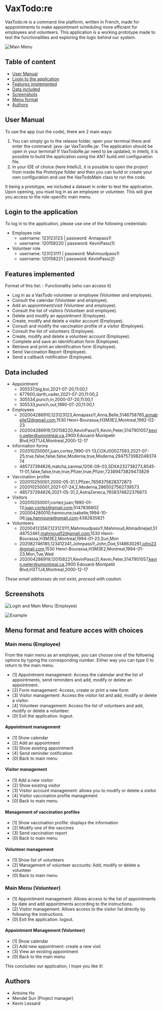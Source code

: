 # VaxTodo:re

VaxTodo:re is a command line platform, written in French, made for apppointments to make appointment scheduling more efficient for employees and volunteers.
This application is a working prototype made to test the functionalities and exploring the logic behind our system.

![Main Menu](mainMenu.png)

## Table of content

- [User Manual](#user-manual)
- [Login to the application](#login-to-the-application)
- [Features implemented](#features-implemented)
- [Data included](#data-included)
- [Screenshots](#screenshots)
- [Menu format](#menu-format-and-feature-acces-with-choices)
- [Authors](#authors)

## User Manual

To use the app (run the code), there are 2 main ways:
1. You can simply go to the release folder, open your terminal there and enter the command:
   java -jar VaxToroRe.jar. The application should be open in your terminal! If VaxTodoRe.jar
   need to be updated, in intellij, it is possible to build the application using the ANT build.xml configuration file.
2. In your IDE of choice (here IntelliJ), it is possible to open the project from inside the *Prototype* folder and
   then you can build or create your own configuration and use the VaxTodoMain class to
   run the code.

It being a prototype, we included a dataset in order to test the application.
Upon opening, you must log in as an employee or volunteer. This will give you access
to the role-specific main menu.

## Login to the application

To log in to the application, please use one of the following credentials:

- Employee role
  - username: 123123123 | password: Annapass1!
  - username: 120158220 | password: KevinPass(1)
- Volunteer role
  - username: 123123111 | password: Mahmoudpass1!
  - username: 120158221 | password: KevinPass(2)

## Features implemented

Format of this list: - Functionality (who can access it)

- Log in as a VaxTodo volunteer or employee (Volunteer and employee).
- Consult the calendar (Volunteer and employee).
- Add an appointment/visit (Volunteer and employee).
- Consult the list of visitors (Volunteer and employee).
- Delete and modify an appointment (Employee).
- Create, modify and delete a visitor account (Employee).
- Consult and modify the vaccination profile of a visitor (Employee).
- Consult the list of volunteers (Employee).
- Create, modify and delete a volunteer account (Employee).
- Complete and save an identification form (Employee).
- Retrieve and print an identification form (Employee).
- Send Vaccination Report (Employee).
- Send a callback notification (Employee).

## Data included

- Appointment
  - 305537,big,boi,2021-07-20,11:00,1
  - 877900,darth,vader,2021-07-20,11:00,2
  - 305534,punch,in,2000-07-20,11:00,1
  - 305533,punch,out,1990-07-20,11:00,1
- Employees
  - 202004286910,123123123,Annapass1!,Anna,Belle,5146758765,annabelle12@gmail.com,1530 Henri-Bourassa,H3M3E2,Montreal,1992-02-23
  - 202004286919,120158220,KevinPass(1),Kevin,Peter,5147901057,kevin.peter@umontreal.ca,2900 Edouard-Montpetit Blvd,H3T1J4,Montreal,2000-12-17
- Information forms
  - 202010250001,juan,cortez,1990-01-13,COXJ00027593,2021-07-25,true,false,false,false,Moderna,true,Moderna,294757398204837474
  - 485737394826,matcha,zanmai,1206-08-03,SDXA232738273,8545-11-01,false,false,true,true,Pfizer,true,Pfizer,72389473829473829
- Vaccination profile
  - 202010250001,2000-05-31,1,Pfizer,7658375828372873
  - 202010250001,2021-07-24,2,Moderna,2865027562739573
  - 485737394826,2021-05-31,2,AstraZeneca,7658374822376873
- Visitors
  - 202010250001;cortez;juan;1990-01-13;juan.cortez@gmail.com;5147836802
  - 202004280010;hannoune;isabelle;1994-10-06;isa.hannoune@gmail.com;4382835821
- Volunteers
  - 202004123567,123123111,Mahmoudpass1!,Mahmoud,Ahmadinejad,5148752461,mahmoud12@gmail.com,1530 Henri-Bourassa,H3M3E2,Montreal,1994-01-23,Sun,Mon
  - 202082746185,123412341,Johnpass1!,John,Doe,5148630261,john23@gmail.com,1530 Henri-Bourassa,H3M3E2,Montreal,1994-01-23,Mon,Tue,Wed
  - 202004286919,120158221,KevinPass(2),Kevin,Peter,5147901057,kevin.peter@umontreal.ca,2900 Edouard-Montpetit Blvd,H3T1J4,Montreal,2000-12-17

*These email addresses do not exist, proceed with caution.*

## Screenshots

![Login and Main Menu (Employee)](loginAndMenu.png)

![Example](exampleTask.png)

## Menu format and feature acces with choices

### Main menu (Employee)

From the main menu as an employee, you can choose one of the following options by typing the corresponding number.
Either way you can type 0 to return to the main menu.

- [1] Appointment management: Access the calendar and the list of appointments, send reminders and add, modify or delete an appointment.
- [2] Form management: Access, create or print a new form
- [3] Visitor management: Access the visitor list and add, modify or delete a visitor.
- [4] Volunteer management: Access the list of volunteers and add, modify or delete a volunteer.
- [0] Exit the application: logout.

#### Appointment management

- [1] Show calendar
- [2] Add an appointment
- [3] Show existing appointment
- [4] Send reminder notification
- [0] Back to main menu

#### Visitor management

- [1] Add a new visitor
- [2] Show existing visitor
- [3] Visitor account management: allows you to modify or delete a visitor
- [4] Visitor vaccination profile management
- [0] Back to main menu

#### Management of vaccination profiles

- [1] Show vaccination profile: displays the information
- [2] Modify one of the vaccines
- [3] Send vaccination report
- [0] Back to main menu

#### Volunteer management

- [1] Show list of volunteers
- [2] Management of volunteer accounts: Add, modify or delete a volunteer
- [0] Back to main menu

### Main Menu (Volunteer)

- [1] Appointment management: Allows access to the list of appointments by date and add appointments according to the instructions.
- [2] Visitor management: Allows access to the visitor list directly by following the instructions.
- [0] Exit the application: logout.

#### Appointment Management (Volunteer)

- [1] Show calendar
- [2] Add new appointment: create a new visit
- [3] View an existing appointment
- [0] Back to the main menu

This concludes our application, I hope you like it!

## Authors

- Antoine Ho
- Mendel Sun (Project manager)
- Kevin Lessard
